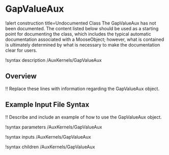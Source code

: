 # GapValueAux

!alert construction title=Undocumented Class
The GapValueAux has not been documented. The content listed below should be used as a starting point for
documenting the class, which includes the typical automatic documentation associated with a
MooseObject; however, what is contained is ultimately determined by what is necessary to make the
documentation clear for users.

!syntax description /AuxKernels/GapValueAux

## Overview

!! Replace these lines with information regarding the GapValueAux object.

## Example Input File Syntax

!! Describe and include an example of how to use the GapValueAux object.

!syntax parameters /AuxKernels/GapValueAux

!syntax inputs /AuxKernels/GapValueAux

!syntax children /AuxKernels/GapValueAux
